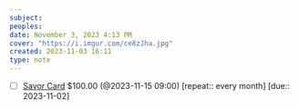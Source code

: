 ```yaml
---
subject: 
peoples: 
date: November 3, 2023 4:13 PM
cover: "https://i.imgur.com/ce8zJha.jpg"
created: 2023-11-03 16:11
type: note
---
```

- [ ] [Savor Card](app://obsidian.md/100-Notes/SavorCard) $100.00 (@2023-11-15 09:00) [repeat:: every month] [due:: 2023-11-02]
